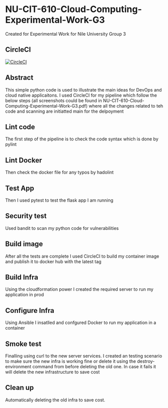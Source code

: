 # NU-CIT-610-Cloud-Computing-Experimental-Work-G3
Created for Experimental Work for Nile University Group 3

## CircleCI
[![CircleCI](https://circleci.com/gh/EslamHosney/NU-CIT-610-Cloud-Computing-Experimental-Work-G3/tree/main.svg?style=svg)](https://circleci.com/gh/EslamHosney/NU-CIT-610-Cloud-Computing-Experimental-Work-G3/tree/main)

## Abstract
This simple python code is used to illustrate the main ideas for DevOps and cloud native applicaitons.
I used CircleCI for my pipeline which follow the below steps (all screenshots could be found in NU-CIT-610-Cloud-Computing-Experimental-Work-G3.pdf)
where all the changes related to teh code and scanning are initiatted
main
for the delpoyment

## Lint code
The first step of the pipeline is to check the code syntax which is done by pylint

## Lint Docker
Then check the docker file for any typos by hadolint

## Test App
Then I used pytest to test the flask app I am running

## Security test
Used bandit to scan my python code for vulnerabilities

## Build image
After all the tests are complete I used CircleCI to build my container image and publish it to docker hub with the latest tag

## Build Infra
Using the cloudformation power I created the required server to run my application in prod

## Configure Infra
Using Ansible I insatlled and confgured Docker to run my application in a container

## Smoke test
Finalling using curl to the new server services. 
I created an testing scenario to make sure the new infra is working fine or delete it using the destroy-environment command from before deleting the old one.
In case it fails it will delete the new infrastructure to save cost

## Clean up
Automatically deleting the old infra to save cost.
